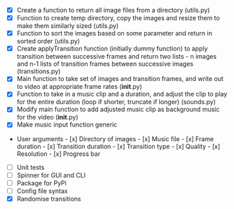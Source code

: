 - [x] Create a function to return all image files from a directory (utils.py)
- [x] Function to create temp directory, copy the images and resize them to make them similarly sized (utils.py)
- [x] Function to sort the images based on some parameter and return in sorted order (utils.py)
- [x] Create applyTransition function (initially dummy function) to apply transition between successive frames and return two lists - n images and n-1 lists of transition frames between successive images (transitions.py)
- [x] Main function to take set of images and transition frames, and write out to video at appropriate frame rates (__init__.py)
- [x] Function to take in a music clip and a duration, and adjust the clip to play for the entire duration (loop if shorter, truncate if longer) (sounds.py)
- [x] Modify main function to add adjusted music clip as background music for the video (__init__.py)
- [x] Make music input function generic
- User arguments
		- [x] Directory of images
		- [x] Music file
		- [x] Frame duration
		- [x] Transition duration
		- [x] Transition type
		- [x] Quality
		- [x] Resolution
		- [x] Progress bar

- [ ] Unit tests
- [ ] Spinner for GUI and CLI
- [ ] Package for PyPi
- [ ] Config file syntax
- [x] Randomise transitions
